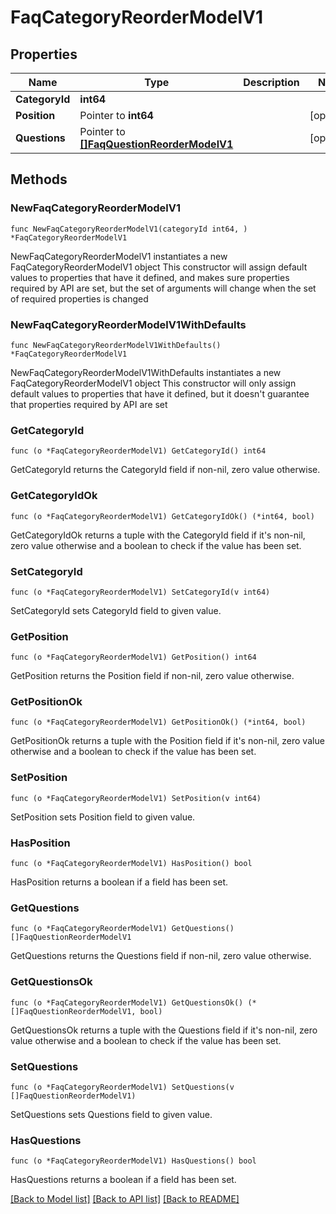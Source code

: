 # FaqCategoryReorderModelV1

## Properties

Name | Type | Description | Notes
------------ | ------------- | ------------- | -------------
**CategoryId** | **int64** |  | 
**Position** | Pointer to **int64** |  | [optional] 
**Questions** | Pointer to [**[]FaqQuestionReorderModelV1**](FaqQuestionReorderModelV1.md) |  | [optional] 

## Methods

### NewFaqCategoryReorderModelV1

`func NewFaqCategoryReorderModelV1(categoryId int64, ) *FaqCategoryReorderModelV1`

NewFaqCategoryReorderModelV1 instantiates a new FaqCategoryReorderModelV1 object
This constructor will assign default values to properties that have it defined,
and makes sure properties required by API are set, but the set of arguments
will change when the set of required properties is changed

### NewFaqCategoryReorderModelV1WithDefaults

`func NewFaqCategoryReorderModelV1WithDefaults() *FaqCategoryReorderModelV1`

NewFaqCategoryReorderModelV1WithDefaults instantiates a new FaqCategoryReorderModelV1 object
This constructor will only assign default values to properties that have it defined,
but it doesn't guarantee that properties required by API are set

### GetCategoryId

`func (o *FaqCategoryReorderModelV1) GetCategoryId() int64`

GetCategoryId returns the CategoryId field if non-nil, zero value otherwise.

### GetCategoryIdOk

`func (o *FaqCategoryReorderModelV1) GetCategoryIdOk() (*int64, bool)`

GetCategoryIdOk returns a tuple with the CategoryId field if it's non-nil, zero value otherwise
and a boolean to check if the value has been set.

### SetCategoryId

`func (o *FaqCategoryReorderModelV1) SetCategoryId(v int64)`

SetCategoryId sets CategoryId field to given value.


### GetPosition

`func (o *FaqCategoryReorderModelV1) GetPosition() int64`

GetPosition returns the Position field if non-nil, zero value otherwise.

### GetPositionOk

`func (o *FaqCategoryReorderModelV1) GetPositionOk() (*int64, bool)`

GetPositionOk returns a tuple with the Position field if it's non-nil, zero value otherwise
and a boolean to check if the value has been set.

### SetPosition

`func (o *FaqCategoryReorderModelV1) SetPosition(v int64)`

SetPosition sets Position field to given value.

### HasPosition

`func (o *FaqCategoryReorderModelV1) HasPosition() bool`

HasPosition returns a boolean if a field has been set.

### GetQuestions

`func (o *FaqCategoryReorderModelV1) GetQuestions() []FaqQuestionReorderModelV1`

GetQuestions returns the Questions field if non-nil, zero value otherwise.

### GetQuestionsOk

`func (o *FaqCategoryReorderModelV1) GetQuestionsOk() (*[]FaqQuestionReorderModelV1, bool)`

GetQuestionsOk returns a tuple with the Questions field if it's non-nil, zero value otherwise
and a boolean to check if the value has been set.

### SetQuestions

`func (o *FaqCategoryReorderModelV1) SetQuestions(v []FaqQuestionReorderModelV1)`

SetQuestions sets Questions field to given value.

### HasQuestions

`func (o *FaqCategoryReorderModelV1) HasQuestions() bool`

HasQuestions returns a boolean if a field has been set.


[[Back to Model list]](../README.md#documentation-for-models) [[Back to API list]](../README.md#documentation-for-api-endpoints) [[Back to README]](../README.md)


